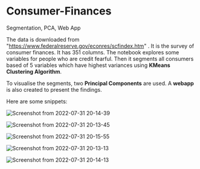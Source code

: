# Consumer-Finances

Segmentation, PCA, Web App

The data is downloaded from "https://www.federalreserve.gov/econres/scfindex.htm" . It is the survey of consumer finances. It has 351 columns. 
The notebook explores some variables for people who are credit fearful. Then it segments all consumers based of 5 variables which have highest variances
using **KMeans Clustering Algorithm**.

To visualise the segments, two **Principal Components** are used. 
A **webapp** is also created to present the findings.

Here are some snippets:

![Screenshot from 2022-07-31 20-14-39](https://user-images.githubusercontent.com/90312228/182031755-4f9ae6e1-6a04-4632-9e74-66ffb92074c0.png)


![Screenshot from 2022-07-31 20-13-45](https://user-images.githubusercontent.com/90312228/182031777-ecc8ccd2-c110-4252-aeae-be334e8c7f83.png)

![Screenshot from 2022-07-31 20-15-55](https://user-images.githubusercontent.com/90312228/182031799-1f0d3529-06dd-4e53-bc0d-694d847de264.png)

![Screenshot from 2022-07-31 20-13-13](https://user-images.githubusercontent.com/90312228/182031807-11fe7e26-c535-4d25-8660-c318a265c8c9.png)

![Screenshot from 2022-07-31 20-14-13](https://user-images.githubusercontent.com/90312228/182031824-51d378fe-ae8a-449b-9951-ff035c341edd.png)
